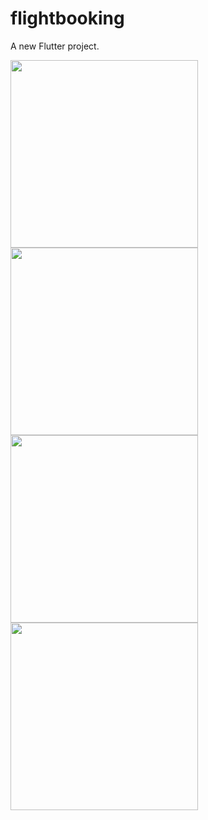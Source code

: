 # flightbooking

A new Flutter project.

<img src="https://github.com/irehmaan/flightUI/assets/88653030/9825d364-30c9-4d2d-ab3f-25cba66551a5" width="300">
<img src="https://github.com/irehmaan/flightUI/assets/88653030/79116912-b8ea-4062-9280-4c513c26f283" width="300">
<img src="https://github.com/irehmaan/flightUI/assets/88653030/04dfab1f-8287-4490-a538-533ca7a2897b" width="300">
<img src="https://github.com/irehmaan/flightUI/assets/88653030/1aacc19a-05a6-4046-b763-da1e7f63ad2a" width="300">
